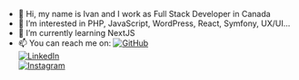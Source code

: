 - 👋 Hi, my name is Ivan and I work as Full Stack Developer in Canada
- 👀 I’m interested in PHP, JavaScript, WordPress, React, Symfony, UX/UI...
- 🌱 I’m currently learning NextJS
- 📫 You can reach me on: 
                          [![GitHub](https://img.shields.io/badge/GitHub-shoowack-181717?style=flat&logo=GitHub&logoColor=white)](https://github.com/shoowack/)\
                          [![LinkedIn](https://img.shields.io/badge/LinkedIn-ivan--suvak--martinovic-0a66c2?style=flat&logo=LinkedIn&logoColor=white)](https://www.linkedin.com/in/ivan-suvak-martinovic/)\
                          [![Instagram](https://img.shields.io/badge/Instagram-shoowack-E4405F?style=flat&logo=Instagram&logoColor=white)](https://www.instagram.com/shoowack/)


<!---
shoowack/shoowack is a ✨ special ✨ repository because its `README.md` (this file) appears on your GitHub profile.
You can click the Preview link to take a look at your changes.
--->
